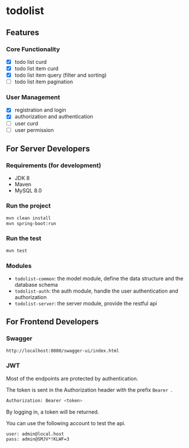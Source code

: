 # todolist

## Features

### Core Functionality

- [x] todo list curd
- [x] todo list item curd
- [x] todo list item query (filter and sorting)
- [ ] todo list item pagination

### User Management

- [x] registration and login
- [x] authorization and authentication
- [ ] user curd
- [ ] user permission

## For Server Developers

### Requirements (for development)

- JDK 8
- Maven
- MySQL 8.0

### Run the project

```bash
mvn clean install
mvn spring-boot:run
```

### Run the test

```bash
mvn test
```

### Modules

- `todolist-common`: the model module, define the data structure and the database schema
- `todolist-auth`: the auth module, handle the user authentication and authorization
- `todolist-server`: the server module, provide the restful api

## For Frontend Developers

### Swagger

```bash
http://localhost:8080/swagger-ui/index.html
```

### JWT

Most of the endpoints are protected by authentication.

The token is sent in the Authorization header with the prefix `Bearer `.

```bash
Authorization: Bearer <token>
```

By logging in, a token will be returned.

You can use the following account to test the api.

```text
user: admin@local.host
pass: admin@SMJV*!KLWF=3
```
